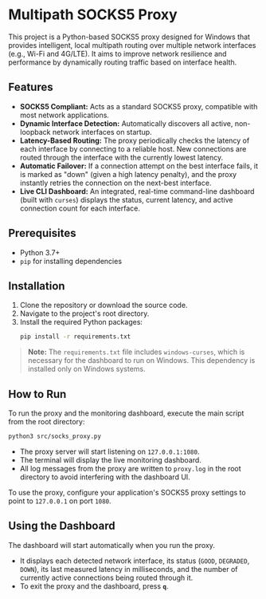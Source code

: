 # Multipath SOCKS5 Proxy

This project is a Python-based SOCKS5 proxy designed for Windows that provides intelligent, local multipath routing over multiple network interfaces (e.g., Wi-Fi and 4G/LTE). It aims to improve network resilience and performance by dynamically routing traffic based on interface health.

## Features

- **SOCKS5 Compliant:** Acts as a standard SOCKS5 proxy, compatible with most network applications.
- **Dynamic Interface Detection:** Automatically discovers all active, non-loopback network interfaces on startup.
- **Latency-Based Routing:** The proxy periodically checks the latency of each interface by connecting to a reliable host. New connections are routed through the interface with the currently lowest latency.
- **Automatic Failover:** If a connection attempt on the best interface fails, it is marked as "down" (given a high latency penalty), and the proxy instantly retries the connection on the next-best interface.
- **Live CLI Dashboard:** An integrated, real-time command-line dashboard (built with `curses`) displays the status, current latency, and active connection count for each interface.

## Prerequisites

- Python 3.7+
- `pip` for installing dependencies

## Installation

1.  Clone the repository or download the source code.
2.  Navigate to the project's root directory.
3.  Install the required Python packages:
    ```sh
    pip install -r requirements.txt
    ```
> **Note:** The `requirements.txt` file includes `windows-curses`, which is necessary for the dashboard to run on Windows. This dependency is installed only on Windows systems.

## How to Run

To run the proxy and the monitoring dashboard, execute the main script from the root directory:

```sh
python3 src/socks_proxy.py
```

- The proxy server will start listening on `127.0.0.1:1080`.
- The terminal will display the live monitoring dashboard.
- All log messages from the proxy are written to `proxy.log` in the root directory to avoid interfering with the dashboard UI.

To use the proxy, configure your application's SOCKS5 proxy settings to point to `127.0.0.1` on port `1080`.

## Using the Dashboard

The dashboard will start automatically when you run the proxy.

- It displays each detected network interface, its status (`GOOD`, `DEGRADED`, `DOWN`), its last measured latency in milliseconds, and the number of currently active connections being routed through it.
- To exit the proxy and the dashboard, press **`q`**.

